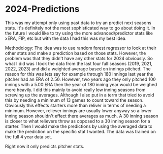 # 2024-Predictions

This was my attempt only using past data to try an predict next seasons stats. It's definitely not the most sophisticated way to go about doing it.
In the future I would like to try using the more advanced/predictor stats like xERA, FIP, etc but with the data I had this was my best idea. 

Methodology: 
The idea was to use random forest regressor to look at their other stats and make a prediction based on those stats. However, the problem was that they didn't have any other stats for 2024 obviously. So what I did 
was I took the data from the last four full seasons (2019, 2021, 2022, 2023) and did a weighted average based on innings pitched. The reason for this was lets say for example through 180 innings last year the
pitcher had an ERA of 2.50. However, two years ago they only pitched 100 innings with a 5.00 ERA then the year of 180 inning year would be weighed more heavily. I did this mainly to avoid really low inning seasons from screwing up the 
averages. Although I also put in a term that tried to avoid this by needing a minimum of 13 games to count toward the season. Obviously this effects starters more than reliver in terms of needing a minimum. 
However, reliever innings are usually lower anyway so a lower inning season shouldn't effect there averages as much. A 30 inning season is closer to what relievers throw as opposed to a 30 inning season for a 
starter. Then I would make the predictions by using the averaged data to make the prediction on the specific stat I wanted. The data was trained on the full 4 year data set. 

Right now it only predicts pitcher stats. 


